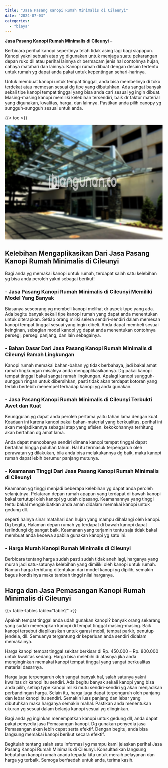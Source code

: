 ```yaml
---
title: "Jasa Pasang Kanopi Rumah Minimalis di Cileunyi"
date: "2024-07-03"
categories: 
  - "biaya"
---
```


**Jasa Pasang Kanopi Rumah Minimalis di Cileunyi** –

Berbicara perihal kanopi sepertinya telah tidak asing lagi bagi siapapun. Kanopi yakni sebuah atap yg digunakan untuk menjaga suatu pekarangan depan ruko dll atau perihal lainnya dr bermacam jenis hal contohnya hujan, cahaya matahari dan lainnya. Kanopi rumah dibuat dengan desain tertentu untuk rumah yg dapat anda pakai untuk kepentingan sehari-harinya.

Untuk membuat kanopi untuk tempat tinggal, anda bisa membelinya di toko terdekat atau memesan sesuai dg tipe yang dibutuhkan. Ada sangat banyak sekali tipe kanopi tempat tinggal yang bisa anda cari sesuai yg ingin dibuat. Masing-masing kanopi memiliki kelebihan tersendiri, baik dr faktor material yang digunakan, kwalitas, harga, dan lainnya. Pastikan anda pilih canopy yg sungguh-sungguh sesuai untuk anda.

{{< toc >}}

![Jasa Pasang Kanopi Rumah Minimalis di Cileunyi](/images/harga-kanopi-minimalis-32.png)

## Kelebihan Mengaplikasikan Dari Jasa Pasang Kanopi Rumah Minimalis di Cileunyi

Bagi anda yg memakai kanopi untuk rumah, terdapat salah satu kelebihan yg bisa anda peroleh yakni sebagai berikut!

### \- Jasa Pasang Kanopi Rumah Minimalis di Cileunyi Memiliki Model Yang Banyak

Biasanya seseorang yg membeli kanopi melihat dr aspek type yang ada. Ada begitu banyak sekali tipe kanopi rumah yang dapat anda menentukan untuk diterapkan. Setiap orang miliki selera sendiri-sendiri dalam memesan kanopi tempat tinggal sesuai yang ingin dibeli. Anda dapat membeli sesuai keinginan, sebagian model kanopi yg dapat anda menentukan contohnya persegi, persegi panjang, dan lain sebagainya.

### \- Bahan Dasar Dari Jasa Pasang Kanopi Rumah Minimalis di Cileunyi Ramah Lingkungan

Kanopi rumah memakai bahan-bahan yg tidak berbahaya, jadi bakal amat ramah lingkungan misalnya anda mengaplikasikannya. Dg pakai kanopi tempat tinggal bakal sangat ramah lingkungan. Apalagi kanopi sungguh-sungguh ringan untuk dibersihkan, pasti tidak akan terdapat kotoran yang terlalu berlebih menempel terhadap kanopi yg anda gunakan.

### \- Jasa Pasang Kanopi Rumah Minimalis di Cileunyi Terbukti Awet dan Kuat

Keunggulan yg dapat anda peroleh pertama yaitu tahan lama dengan kuat. Keadaan ini karena kanopi pakai bahan-material yang berkualitas, perihal ini akan menjadikannya sebagai atap yang efisien. kekokohannya terhitung akan bertahan dg amat lama.

Anda dapat mencobanya sendiri dimana kanopi tempat tinggal dapat bertahan hingga puluhan tahun. Hal itu termasuk terpengaruh oleh perawatan yg dilakukan, bila anda bisa melakukannya dg baik, maka kanopi rumah dapat lebih berumur panjang mutunya.

### \- Keamanan Tinggi Dari Jasa Pasang Kanopi Rumah Minimalis di Cileunyi

Keamanan yg tinggi menjadi beberapa kelebihan yg dapat anda peroleh selanjutnya. Pelataran depan rumah apapun yang terdapat di bawah kanopi bakal tertutupi oleh kanopi yg udah dipasang. Keamanannya yang tinggi tentu bakal mengakibatkan anda aman didalam memakai kanopi untuk gedung dll.

seperti halnya sinar matahari dan hujan yang mampu dihalangi oleh kanopi. Dg begitu, Halaman depan rumah yg terdapat di bawah kanopi dapat terlindungi dg sangat baik. Keamanan yang terjamin tentu saja tidak bakal membuat anda kecewa apabila gunakan kanopi yg satu ini.

### \- Harga Murah Kanopi Rumah Minimalis di Cileunyi

Berbicara tentang harga sudah pasti sudah tidak aneh lagi, harganya yang murah jadi satu-satunya kelebihan yang dimiliki oleh kanopi untuk rumah. Namun harga terhitung ditentukan dari model kanopi yg dipilih, semakin bagus kondisinya maka tambah tinggi nilai harganya.

## Harga dan Jasa Pemasangan Kanopi Rumah Minimalis di Cileunyi

{{< table-tables table="table2" >}}

Apakah tempat tinggal anda udah gunakan kanopi? banyak orang sekarang yang sudah menerapkan kanopi di tempat tinggal masing-masing. Baik kanopi tersebut diaplikasikan untuk garasi mobil, tempat parkir, penutup jendela, dll. Semuanya tergantung dr keperluan anda sendiri didalam memakainya.

Harga kanopi tempat tinggal sekitar berkisar di Rp. 450.000 – Rp. 800.000 untuk kwalitas sedang. Harga bisa melebihi di atasnya jika anda menginginkan memakai kanopi tempat tinggal yang sangat berkualitas material dasarnya.

Harga juga terpengaruh oleh sangat banyak hal, salah satunya yakni kwalitas dr kanopi itu sendiri. Ada begitu banyak sekali kanopi yang bisa anda pilih, setiap type kanopi miliki mutu sendiri-sendiri yg akan menjadikan perbandingan harga. Selain itu, harga juga dapat terpengaruh oleh panjang dan lebar kanopi itu sendiri. Semakin luas panjang dan lebar yang dibutuhkan maka harganya semakin mahal. Pastikan anda menentukan ukuran yg sesuai dalam belanja kanopi sesuai yg diinginkan.

Bagi anda yg inginkan menempatkan kanopi untuk gedung dll, anda dapat pakai penyedia jasa Pemasangan kanopi. Dg gunakan penyedia jasa Pemasangan akan lebih cepat serta efektif. Dengan begitu, anda bisa langsung memakai kanopi berikut secara efektif.

Begitulah tentang salah satu informasi yg mampu kami jelaskan perihal Jasa Pasang Kanopi Rumah Minimalis di Cileunyi. Konsultasikan langsung kebutuhan kanopi rumah anada kepada kita untuk meraih pelayanan dan harga yg terbaik. Semoga berfaedah untuk anda, terima kasih.
